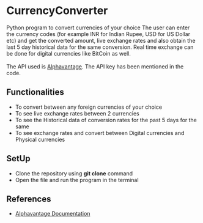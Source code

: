 # CurrencyConverter
Python program to convert currencies of your choice
The user can enter the currency codes (for example INR for Indian Rupee, USD for US Dollar etc) and get the converted amount, live exchange rates and also obtain the last 5 day historical data for the same conversion. Real time exchange can be done for digital currencies like BitCoin as well.
<br>
<br>
The API used is [Alphavantage](https://www.alphavantage.co/documentation/). The API key has been mentioned in the code.
## Functionalities
- To convert between any foreign currencies of your choice
- To see live exchange rates between 2 currencies
- To see the Historical data of conversion rates for the past 5 days for the same
- To see exchange rates and convert between Digital currencies and Physical currencies
## SetUp
- Clone the repository using **git clone** command
- Open the file and run the program in the terminal
## References
- [Alphavantage Documentation](https://www.alphavantage.co/documentation/)

